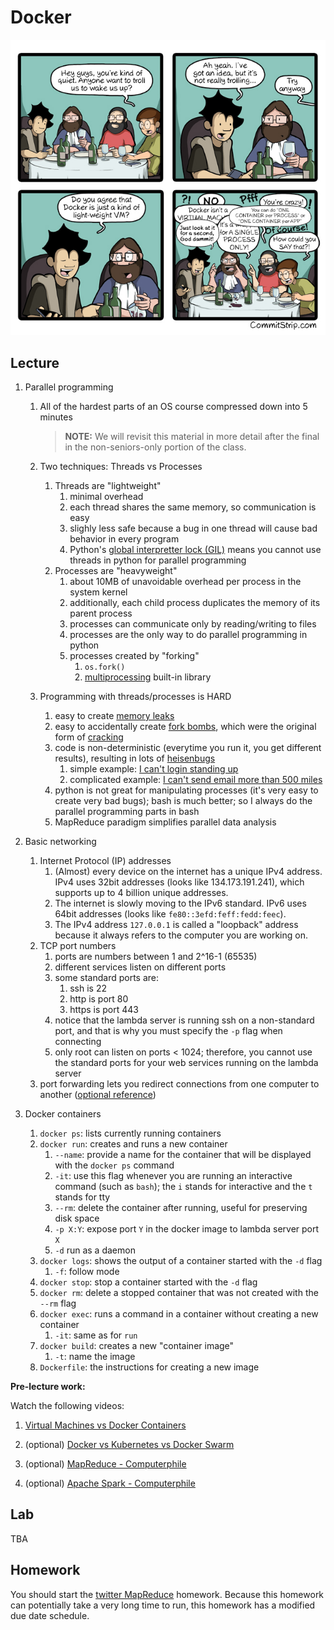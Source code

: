# Docker

<center>
<a href=https://www.commitstrip.com/en/2016/06/24/how-to-host-a-coder-dinner-party/>
<img src=Strip-Discussion-Docker-english650final-1.jpg />
</a>
</center>

## Lecture

1. Parallel programming
    1. All of the hardest parts of an OS course compressed down into 5 minutes

       > **NOTE:**
       > We will revisit this material in more detail after the final in the non-seniors-only portion of the class.

    1. Two techniques: Threads vs Processes
        1. Threads are "lightweight"
            1. minimal overhead
            1. each thread shares the same memory, so communication is easy
            1. slighly less safe because a bug in one thread will cause bad behavior in every program
            1. Python's [global interpretter lock (GIL)](https://realpython.com/python-gil/) means you cannot use threads in python for parallel programming
        1. Processes are "heavyweight"
            1. about 10MB of unavoidable overhead per process in the system kernel
            1. additionally, each child process duplicates the memory of its parent process
            1. processes can communicate only by reading/writing to files
            1. processes are the only way to do parallel programming in python
            1. processes created by "forking"
                1. `os.fork()`
                1. [multiprocessing](https://docs.python.org/3/library/multiprocessing.html) built-in library
    1. Programming with threads/processes is HARD
        1. easy to create [memory leaks](https://en.wikipedia.org/wiki/Memory_leak)
        1. easy to accidentally create [fork bombs](https://en.wikipedia.org/wiki/Fork_bomb), which were the original form of [cracking](http://www.catb.org/jargon/html/C/cracker.html)
        1. code is non-deterministic (everytime you run it, you get different results), resulting in lots of [heisenbugs](https://en.wikipedia.org/wiki/Heisenbug)
            1. simple example: [I can't login standing up](https://www.reddit.com/r/talesfromtechsupport/comments/3v52pw/i_cant_log_in_when_i_stand_up/)
            1. complicated example: [I can't send email more than 500 miles](http://www.ibiblio.org/harris/500milemail.html)
        1. python is not great for manipulating processes (it's very easy to create very bad bugs); bash is much better; so I always do the parallel programming parts in bash
        1. MapReduce paradigm simplifies parallel data analysis

1. Basic networking
    1. Internet Protocol (IP) addresses
        1. (Almost) every device on the internet has a unique IPv4 address.
           IPv4 uses 32bit addresses (looks like 134.173.191.241), which supports up to 4 billion unique addresses.
        1. The internet is slowly moving to the IPv6 standard.
           IPv6 uses 64bit addresses (looks like `fe80::3efd:feff:fedd:feec`).
        1. The IPv4 address `127.0.0.1` is called a "loopback" address because it always refers to the computer you are working on.
    1. TCP port numbers
        1. ports are numbers between 1 and 2^16-1 (65535)
        1. different services listen on different ports
        1. some standard ports are:
            1. ssh is 22
            1. http is port 80
            1. https is port 443
        1. notice that the lambda server is running ssh on a non-standard port,
           and that is why you must specify the `-p` flag when connecting
        1. only root can listen on ports < 1024;
           therefore, you cannot use the standard ports for your web services running on the lambda server
    1. port forwarding lets you redirect connections from one computer to another ([optional reference](https://www.ssh.com/ssh/tunneling/example))

1. Docker containers
    1. `docker ps`: lists currently running containers
    1. `docker run`: creates and runs a new container
        1. `--name`: provide a name for the container that will be displayed with the `docker ps` command
        1. `-it`: use this flag whenever you are running an interactive command (such as `bash`); the `i` stands for interactive and the `t` stands for tty
        1. `--rm`: delete the container after running, useful for preserving disk space
        1. `-p X:Y`: expose port `Y` in the docker image to lambda server port `X`
        1. `-d` run as a daemon
    1. `docker logs`: shows the output of a container started with the `-d` flag
        1. `-f`: follow mode
    1. `docker stop`: stop a container started with the `-d` flag
    1. `docker rm`: delete a stopped container that was not created with the `--rm` flag
    1. `docker exec`: runs a command in a container without creating a new container
        1. `-it`: same as for `run`
    1. `docker build`: creates a new "container image"
        1. `-t`: name the image
    1. `Dockerfile`: the instructions for creating a new image

<!--
1. More unix shell
    1. for loops
    1. glob (`*`)
    1. file permissions ([optional reference](https://linuxhandbook.com/linux-file-permissions/))
    1. `PATH` environment variable
-->

**Pre-lecture work:**

Watch the following videos:

1. [Virtual Machines vs Docker Containers](https://www.youtube.com/watch?v=TvnZTi_gaNc)

1. (optional) [Docker vs Kubernetes vs Docker Swarm](https://www.youtube.com/watch?v=9_s3h_GVzZc)

1. (optional) [MapReduce - Computerphile](https://www.youtube.com/watch?v=cvhKoniK5Uo)

1. (optional) [Apache Spark - Computerphile](https://www.youtube.com/watch?v=cvhKoniK5Uo)

<!--
1. (optional) https://dwheeler.com/essays/fixing-unix-linux-filenames.html
-->

## Lab

TBA
<!--
This is a "hello world" assignment for flask/docker that just ensures you have a sane working environment.

1. First, we'll practice using ssh port forwarding.
   A sample of the final search engine you'll be creating in this class is currently running on the lambda server's port 5000.
   For this task, you will log on to the lambda server with "local port forwarding" in order to get access to this webpage.

   1. **Mac/linux**: log on to the lambda server with the following command
      (changing `username` to your username):
      ```
      $ ssh username@134.173.191.241 -p 5055 -L 8080:localhost:5000
      ```
      This tells ssh to forward all requests to port 8080 on your computer (`localhost`) to port 5000 on the lambda server.

      **Windows**:
      You will have to select the appropriate checkboxes in putty to get local port forwarding enabled.
      You can follow [these instructions](https://blog.devolutions.net/2017/4/how-to-configure-an-ssh-tunnel-on-putty) to get pictures of where the checkboxes are located.

   1. After you've logged on to the lambda server, visit the url
      https://localhost:8080
      in your web browser (I use firefox with the uBlock origin extension for all my internet browsing).
      You should now have access to the search engine.

1. Install rootless docker

    1. The instructions are here: https://docs.docker.com/engine/security/rootless/#install

    1. Ensure that you:
        1. move the contents of the `bin` folder into `.local/bin`
        1. add the `DOCKER_HOST` environment variable to your `.bashrc` file
    
    1. Whenever the lambda server restarts, you must run the command
       ```
       $ systemctl --user start docker
       ```
       to restart the docker daemon.

1. Follow these instructions to create a simple flask app running in a docker container: https://runnable.com/docker/python/dockerize-your-flask-application

    These instructions were not designed specifically with this class in mind, and thus you will have to modify parts of the instructions in order to get them to work.
    This is intentional in order to get you more practice adapting tutorials into different computational environments.
    There are two main modifications you'll have to make:

    1. In the `docker run` command, you will have to change the port that docker exposes to a port other than 5000.
       (This is because you're all running this code at the same time, and you can't all use the same port.)
       I recommend using your user id as a port number, as this will guarantee that you don't run into conflicts with other students.
       Your userid is stored in the environment variable `$UID`.

    1. In order to view your webpage from your laptop,
       you will have to connect to the lambda server with local port forwarding enabled.
       The command will look something like
       ```
       $ ssh username@134.173.191.241 -p 5055 -L 8080:localhost:DOCKER_PORT
       ```
       where `DOCKER_PORT` is whatever port you specified.
    
    Finally, the python file in the webpage has a few python syntax errors that you'll have to fix.


1. After completing the steps above, upload the sentence `I've completed the lab` to sakai to get credit for the lab.
-->

## Homework

You should start the [twitter MapReduce](../hw_twitter) homework.
Because this homework can potentially take a very long time to run,
this homework has a modified due date schedule.
